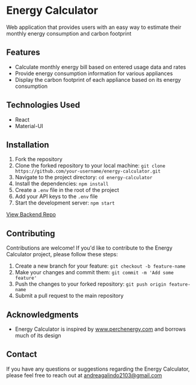 # Energy Calculator

Web application that provides users with an easy way to estimate their monthly energy consumption and carbon footprint

## Features

- Calculate monthly energy bill based on entered usage data and rates
- Provide energy consumption information for various appliances
- Display the carbon footprint of each appliance based on its energy consumption

## Technologies Used

- React
- Material-UI

## Installation

1. Fork the repository
2. Clone the forked repository to your local machine: `git clone https://github.com/your-username/energy-calculator.git`
3. Navigate to the project directory: `cd energy-calculator`
4. Install the dependencies: `npm install`
5. Create a `.env` file in the root of the project
6. Add your API keys to the `.env` file
7. Start the development server: `npm start`

[View Backend Repo](https://github.com/Andrea-Galindo/energy-consumption-api)

## Contributing

Contributions are welcome! If you'd like to contribute to the Energy Calculator project, please follow these steps:

1. Create a new branch for your feature: `git checkout -b feature-name`
2. Make your changes and commit them: `git commit -m 'Add some feature'`
3. Push the changes to your forked repository: `git push origin feature-name`
4. Submit a pull request to the main repository

## Acknowledgments

- Energy Calculator is inspired by www.perchenergy.com and borrows much of its design

## Contact

If you have any questions or suggestions regarding the Energy Calculator, please feel free to reach out at andreagalindo2103@gmail.com
